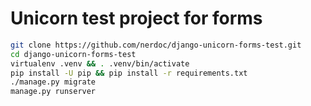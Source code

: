 # Unicorn test project for forms


```bash
git clone https://github.com/nerdoc/django-unicorn-forms-test.git
cd django-unicorn-forms-test
virtualenv .venv && . .venv/bin/activate
pip install -U pip && pip install -r requirements.txt
./manage.py migrate
manage.py runserver
```

